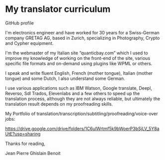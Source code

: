 # My translator curriculum
GitHub profile 

I'm electronics engineer and have worked for 30 years for a Swiss-German company GRETAG AG, based in Zurich, specializing in Photography, Crypto and Cypher equipment.

I'm the webmaster of my Italian site “quanticbay.com” which I used to improve my knowledge of working on the front-end of the site, various specific file formats and on-demand using plugins like WPML or others.

I speak and write fluent English, French (mother tongue), Italian (mother tongue) and some Dutch, I also understand some German.

I use various applications such as IBM Watson, Google translate, Deepl, Reverso, Sdl Trados, Elevenlabs and a few others to speed up the translation process, although they are not always reliable, but ultimately the translation result depends on my proofreading skills.

My Portfolio of translation/transcription/subtitling/proofreading/voice-over jobs: 

https://drive.google.com/drive/folders/1C6ulWrtmf5k9bWoerP3bSjLV_5Y8aUtE?usp=sharing

Thanks for reading,

Jean Pierre Ghislain Benoit
